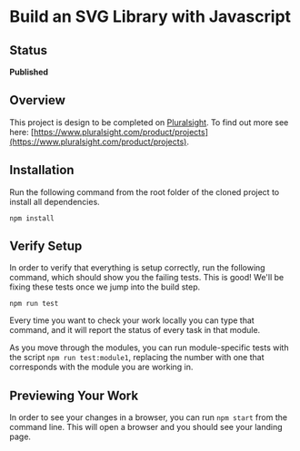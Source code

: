 # Build an SVG Library with Javascript

## Status

**Published**

## Overview

This project is design to be completed on [Pluralsight](https://pluralsight.com). To find out more see here: [https://www.pluralsight.com/product/projects](https://www.pluralsight.com/product/projects).

## Installation

Run the following command from the root folder of the cloned project to install all dependencies.

`npm install`

## Verify Setup

In order to verify that everything is setup correctly, run the following command, which should show you the failing tests. This is good! We'll be fixing these tests once we jump into the build step.

`npm run test`

Every time you want to check your work locally you can type that command, and it will report the status of every task in that module.

As you move through the modules, you can run module-specific tests with the script `npm run test:module1`, replacing the number with one that corresponds with the module you are working in.

## Previewing Your Work

In order to see your changes in a browser, you can run `npm start` from the command line. This will open a browser and you should see your landing page.
